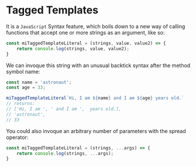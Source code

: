 # Tagged Templates


It is a `JavaScript` Syntax feature, which boils down to a new way of calling functions that accept one or more strings as an argument, like so:

```javascript
const miTaggedTemplateLiteral = (strings, value, value2) => {
	return console.log(strings, value, value2);
}
```
We can invoque this string with an unusual backtick syntax after the method symbol name:
```javascript
const name = 'astronaut';
const age = 33;

miTaggedTemplateLiteral`Hi, I am ${name} and I am ${age} years old.`
// returns:
// ['Hi, I am ', ' and I am ',  years old.],
// 'astronaut',
// 33
```
You could also invoque an arbitrary number of parameters with the spread operator:
```javascript
const miTaggedTemplateLiteral = (strings, ...args) => {
	return console.log(strings, ...args);
}